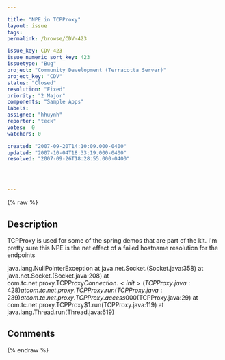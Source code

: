 ```yaml
---

title: "NPE in TCPProxy"
layout: issue
tags: 
permalink: /browse/CDV-423

issue_key: CDV-423
issue_numeric_sort_key: 423
issuetype: "Bug"
project: "Community Development (Terracotta Server)"
project_key: "CDV"
status: "Closed"
resolution: "Fixed"
priority: "2 Major"
components: "Sample Apps"
labels: 
assignee: "hhuynh"
reporter: "teck"
votes:  0
watchers: 0

created: "2007-09-20T14:10:09.000-0400"
updated: "2007-10-04T18:33:19.000-0400"
resolved: "2007-09-26T18:28:55.000-0400"




---
```


{% raw %}

## Description

<div markdown="1" class="description">

TCPProxy is used for some of the spring demos that are part of the kit. I'm pretty sure this NPE is the net effect of a failed hostname resolution for the endpoints

java.lang.NullPointerException
          at java.net.Socket.<init>(Socket.java:358)
          at java.net.Socket.<init>(Socket.java:208)
          at com.tc.net.proxy.TCPProxy$Connection.<init>(TCPProxy.java:428)
          at com.tc.net.proxy.TCPProxy.run(TCPProxy.java:239)
          at com.tc.net.proxy.TCPProxy.access$000(TCPProxy.java:29)
          at com.tc.net.proxy.TCPProxy$1.run(TCPProxy.java:119)
          at java.lang.Thread.run(Thread.java:619)


</div>

## Comments



{% endraw %}
